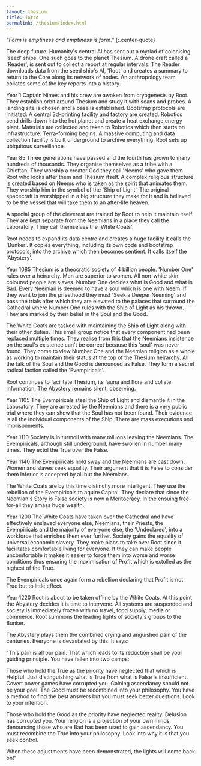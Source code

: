 ```yaml
---
layout: thesium
title: intro
permalink: /thesium/index.html
---
```


_"Form is emptiness and emptiness is form."_ 
{:.center-quote}


The deep future. Humanity's central AI has sent out a myriad of colonising 'seed' ships. One such goes to the planet Thesium. A drone craft called a 'Reader', is sent out to collect a report at regular intervals. The Reader downloads data from the seed ship's AI, 'Root' and creates a summary to return to the Core along its network of nodes. An anthropology team collates some of the key reports into a history.


Year 1
Captain Nimes and his crew are awoken from cryogenesis by Root. They establish orbit around Thesium and study it with scans and probes. A landing site is chosen and a base is established. Bootstrap protocols are initiated. A central 3d-printing facility and factory are created. Robotics send drills down into the hot planet and create a heat exchange energy plant. Materials are collected and taken to Robotics which then starts on infrastructure. Terra-forming begins. A massive computing and data collection facility is built underground to archive everything. Root sets up ubiquitous surveillance.


Year 85
Three generations have passed and the fourth has grown to many hundreds of thousands. They organise themselves as a tribe with a Chieftan. They worship a creator God they call 'Neems' who gave them Root who looks after them and Thesium itself. A complex religious structure is created based on Neems who is taken as the spirit that animates them. They worship him in the symbol of the 'Ship of Light'. The original spacecraft is worshipped in a big structure they make for it and is believed to be the vessel that will take them to an after-life heaven.

A special group of the cleverest are trained by Root to help it maintain itself. They are kept separate from the Neemians in a place they call the Laboratory. They call themselves the 'White Coats'.

Root needs to expand its data centre and creates a huge facility it calls the 'Bunker'. It copies everything, including its own code and bootstrap protocols, into the archive which then becomes sentient. It calls itself the 'Abystery'.


Year 1085
Thesium is a theocratic society of 4 billion people. 'Number One' rules over a heirarchy. Men are superior to women. All non-white skin coloured people are slaves. Number One decides what is Good and what is Bad. Every Neemian is deemed to have a soul which is one with Neem. If they want to join the priesthood they must 'Seek a Deeper Neeming' and pass the trials after which they are elevated to the palaces that surround the Cathedral where Number One rules with the Ship of Light as his thrown. They are marked by their belief in the Soul and the Good.

The White Coats are tasked with maintaining the Ship of Light along with their other duties. This small group notice that every component had been replaced multiple times. They realise from this that the Neemians insistence on the soul's existence can't be correct because this 'soul' was never found. They come to view Number One and the Neemian religion as a whole as working to maintain their status at the top of the Thesium heirarchy. All the talk of the Soul and the Good is denounced as False. They form a secret radical faction called the 'Evempiricals'.

Root continues to facilitate Thesium, its fauna and flora and collate information. The Abystery remains silent, observing.


Year 1105
The Evempiricals steal the Ship of Light and dismantle it in the Laboratory. They are arrested by the Neemians and there is a very public trial where they can show that the Soul has not been found. Their evidence is all the individual components of the Ship. There are mass executions and imprisonments.


Year 1110
Society is in turmoil with many millions leaving the Neemians. The Evempiricals, although still underground, have swollen in number many times. They extol the True over the False.


Year 1140
The Evempiricals hold sway and the Neemians are cast down. Women and slaves seek equality. Their argument that it is False to consider them inferior is accepted by all but the Neemians. 

The White Coats are by this time distinctly more intelligent. They use the rebellion of the Evempiricals to aquire Capital. They declare that since the Neemian's Story is False society is now a Meritocracy. In the ensuing free-for-all they amass huge wealth.


Year 1200
The White Coats have taken over the Cathedral and have effectively enslaved everyone else, Neemians, their Priests, the Evempiricals and the majority of everyone else, the 'Undeclared', into a workforce that enriches them ever further. Society gains the equality of universal economic slavery. They make plans to take over Root since it facilitates comfortable living for everyone. If they can make people uncomfortable it makes it easier to force them into worse and worse conditions thus ensuring the maximisation of Profit which is extolled as the highest of the True.

The Evempiricals once again form a rebellion declaring that Profit is not True but to little effect.


Year 1220
Root is about to be taken offline by the White Coats. At this point the Abystery decides it is time to intervene. All systems are suspended and society is immediately frozen with no travel, food supply, media or commerce. Root summons the leading lights of society's groups to the Bunker.

The Abystery plays them the combined crying and anguished pain of the centuries. Everyone is devastated by this. It says:

"This pain is all our pain. That which leads to its reduction shall be your guiding principle. You have fallen into two camps:

Those who hold the True as the priority have neglected that which is Helpful. Just distinguishing what is True from what is False is insufficient. Covert power games have corrupted you. Gaining ascendancy should not be your goal. The Good must be recombined into your philosophy. You have a method to find the best answers but you must seek better questions. Look to your intention.

Those who hold the Good as the priority have neglected reality. Delusion has corrupted you. Your religion is a projection of your own minds, denouncing those who are Bad has been used to gain ascendancy. You must recombine the True into your philosophy. Look into why it is that you seek control.

When these adjustments have been demonstrated, the lights will come back on!"

